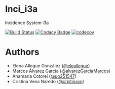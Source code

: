# Inci_i3a
Incidence System i3a

[![Build Status](https://travis-ci.org/Arquisoft/InciDashboard_i3a.svg?branch=master)](https://travis-ci.org/Arquisoft/InciDashboard_i3a)
[![Codacy Badge](https://api.codacy.com/project/badge/Grade/27b04e16c41248d0abad6d5a4ce83911)](https://www.codacy.com/app/jelabra/InciDashboard_i3a?utm_source=github.com&amp;utm_medium=referral&amp;utm_content=Arquisoft/Loader_i3a&amp;utm_campaign=Badge_Grade)
[![codecov](https://codecov.io/gh/Arquisoft/InciDashboard_i3a/branch/master/graph/badge.svg)](https://codecov.io/gh/Arquisoft/InciDashboard_i3a)

# Authors

* Elena Allegue González ([@eleallegue](https://github.com/eleallegue))
* Marcos Álvarez García ([@alvarezGarciaMarcos](https://github.com/alvarezGarciaMarcos))
* Anamaria Cotorei ([@uo251547](https://github.com/UO251547))
* Cristina Vena Naredo ([@cristinavn](https://github.com/cristinavn))